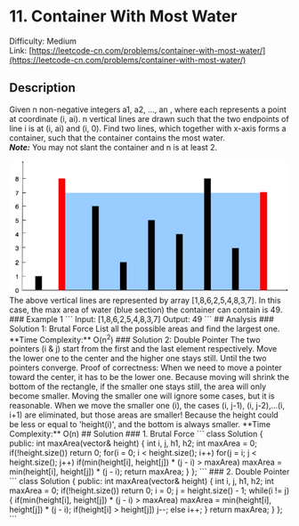 # 11. Container With Most Water
Difficulty: Medium  
Link: [https://leetcode-cn.com/problems/container-with-most-water/](https://leetcode-cn.com/problems/container-with-most-water/)
## Description
Given n non-negative integers a1, a2, ..., an , where each represents a point at coordinate (i, ai). n vertical lines are drawn such that the two endpoints of line i is at (i, ai) and (i, 0). Find two lines, which together with x-axis forms a container, such that the container contains the most water.  
***Note:*** You may not slant the container and n is at least 2.  
<div align=center><img src="https://github.com/WindsorWZZ/LeetCode-Solution/blob/master/pic/LC11.jpg"></div>   
The above vertical lines are represented by array [1,8,6,2,5,4,8,3,7]. In this case, the max area of water (blue section) the container can contain is 49.
### Example 1
``` 
Input: [1,8,6,2,5,4,8,3,7]
Output: 49
```
## Analysis
### Solution 1: Brutal Force  
List all the possible areas and find the largest one.  
**Time Complexity:** O(n<sup>2</sup>)  
### Solution 2: Double Pointer  
The two pointers (i & j) start from the first and the last element respectively. Move the lower one to the center and the higher one stays still. Until the two pointers converge.  
Proof of correctness:  
When we need to move a pointer toward the center, it has to be the lower one. Because moving will shrink the bottom of the rectangle, if the smaller one stays still, the area will only become smaller.  
Moving the smaller one will ignore some cases, but it is reasonable. When we move the smaller one (i), the cases (i, j-1), (i, j-2),...(i, i+1) are eliminated, but those areas are smaller! Because the height could be less or equal to 'height(i)', and the bottom is always smaller.   
**Time Complexity:** O(n)
## Solution
### 1. Brutal Force
```
class Solution {
public:
    int maxArea(vector<int>& height) {
        int i, j, h1, h2;
        int maxArea = 0;
        if(!height.size()) return 0;
        for(i = 0; i < height.size(); i++)
            for(j = i; j < height.size(); j++)
                if(min(height[i], height[j]) * (j - i) > maxArea)
                    maxArea = min(height[i], height[j]) * (j - i);
        return maxArea;
    }
};
```
### 2. Double Pointer
```
class Solution {
public:
    int maxArea(vector<int>& height) {
        int i, j, h1, h2;
        int maxArea = 0;
        if(!height.size()) return 0;
        i = 0;
        j = height.size() - 1;
        while(i != j)
        {
            if(min(height[i], height[j]) * (j - i) > maxArea)
                maxArea = min(height[i], height[j]) * (j - i);
            if(height[i] > height[j]) j--;
            else i++;
        }
        return maxArea;
    }
};
```
